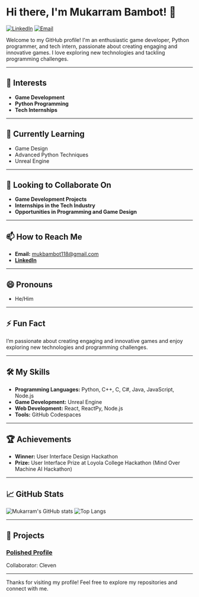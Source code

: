 # Hi there, I'm Mukarram Bambot! 👋

[![LinkedIn](https://img.shields.io/badge/LinkedIn-386452282-blue?style=for-the-badge&logo=linkedin)](https://www.linkedin.com/in/mukarram-bambot-386452282)
[![Email](https://img.shields.io/badge/Email-mukbambot118@gmail.com-red?style=for-the-badge&logo=gmail)](mailto:mukbambot118@gmail.com)

Welcome to my GitHub profile! I'm an enthusiastic game developer, Python programmer, and tech intern, passionate about creating engaging and innovative games. I love exploring new technologies and tackling programming challenges.

---

## 👀 Interests
- **Game Development**
- **Python Programming**
- **Tech Internships**

---

## 🌱 Currently Learning
- Game Design
- Advanced Python Techniques
- Unreal Engine

---

## 💞️ Looking to Collaborate On
- **Game Development Projects**
- **Internships in the Tech Industry**
- **Opportunities in Programming and Game Design**

---

## 📫 How to Reach Me
- **Email:** mukbambot118@gmail.com
- **[LinkedIn](https://www.linkedin.com/in/mukarrambambot)**

---

## 😄 Pronouns
- He/Him

---

## ⚡ Fun Fact
I’m passionate about creating engaging and innovative games and enjoy exploring new technologies and programming challenges.

---

## 🛠️ My Skills
- **Programming Languages:** Python, C++, C, C#, Java, JavaScript, Node.js
- **Game Development:** Unreal Engine
- **Web Development:** React, ReactPy, Node.js
- **Tools:** GitHub Codespaces

---

## 🏆 Achievements
- **Winner:** User Interface Design Hackathon
- **Prize:** User Interface Prize at Loyola College Hackathon (Mind Over Machine AI Hackathon)

---

## 📈 GitHub Stats
![Mukarram's GitHub stats](https://github-readme-stats.vercel.app/api?username=Mukarrambambot&show_icons=true&theme=radical)
![Top Langs](https://github-readme-stats.vercel.app/api/top-langs/?username=Mukarrambambot&layout=compact&theme=radical)

---

## 🧩 Projects
### [Polished Profile](https://github.com/Mukarrambambot/Polished-Profile)
Collaborator: Cleven

---

Thanks for visiting my profile! Feel free to explore my repositories and connect with me.
